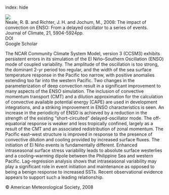 index: hide

<div class="Citation">
    <div class="Citation-thumb CitationThumb-linked"  data-href="https://doi.org/10.1175/2008jcli2244.1">
      <img src="https://static.claimspace.cloud/climate-study-static/refs/thumbs/7/Neale_et_al_2008-thumb.png" />
    </div>

  <div class="Citation-body">
    <div class="Citation-text">Neale, R. B. and Richter, J. H. and Jochum, M., 2008: The impact of convection on ENSO: From a delayed oscillator to a series of events. <span class="Article-journal">Journal of Climate, </span><span class="Article-volume">21, </span>5904-5924pp.</div>
    <div class="Citation-links">
      <div class="CitationLink" data-href="https://doi.org/10.1175/2008jcli2244.1">
        <div class="CitationLink-icon CitationLink-Doi"></div>
        <div class="CitationLink-text">DOI</div>
      </div>
      <div class="CitationLink" data-href="https://scholar.google.com/scholar?q=10.1175/2008jcli2244.1">
        <div class="CitationLink-icon CitationLink-Scholar"></div>
        <div class="CitationLink-text">Google Scholar</div>
      </div>
    </div>
  </div>
</div>

The NCAR Community Climate System Model, version 3 (CCSM3) exhibits persistent errors in its simulation of the El Niño–Southern Oscillation (ENSO) mode of coupled variability. The amplitude of the oscillation is too strong, the dominant 2-yr period too regular, and the width of the sea surface temperature response in the Pacific too narrow, with positive anomalies extending too far into the western Pacific. Two changes in the parameterization of deep convection result in a significant improvement to many aspects of the ENSO simulation. The inclusion of convective momentum transport (CMT) and a dilution approximation for the calculation of convective available potential energy (CAPE) are used in development integrations, and a striking improvement in ENSO characteristics is seen. An increase in the periodicity of ENSO is achieved by a reduction in the strength of the existing “short-circuited” delayed-oscillator mode. The off-equatorial response is weaker and less tropically confined, largely as a result of the CMT and an associated redistribution of zonal momentum. The Pacific east–west structure is improved in response to the presence of convective dilution and cooling provided by increased surface fluxes. The initiation of El Niño events is fundamentally different. Enhanced intraseasonal surface stress variability leads to absolute surface westerlies and a cooling–warming dipole between the Philippine Sea and western Pacific. Lag-regression analysis shows that intraseasonal variability may play a significant role in event initiation and maintenance as opposed to being a benign response to increased SSTs. Recent observational evidence appears to support such a leading relationship.

<div class="Citation-copy">
&copy; American Meteorological Society, 2008
</div>